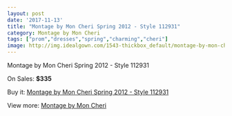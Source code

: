 ```yaml
---
layout: post
date: '2017-11-13'
title: "Montage by Mon Cheri Spring 2012 - Style 112931"
category: Montage by Mon Cheri
tags: ["prom","dresses","spring","charming","cheri"]
image: http://img.idealgown.com/1543-thickbox_default/montage-by-mon-cheri-spring-2012-style-112931.jpg
---
```

Montage by Mon Cheri Spring 2012 - Style 112931

On Sales: **$335**
<a href="https://www.idealgown.com/en/montage-by-mon-cheri/713-montage-by-mon-cheri-spring-2012-style-112931.html"><amp-img layout="responsive" width="600" height="600" src="//img.idealgown.com/1543-thickbox_default/montage-by-mon-cheri-spring-2012-style-112931.jpg" alt="Montage by Mon Cheri Spring 2012 - Style 112931 0" /></a>
<a href="https://www.idealgown.com/en/montage-by-mon-cheri/713-montage-by-mon-cheri-spring-2012-style-112931.html"><amp-img layout="responsive" width="600" height="600" src="//img.idealgown.com/1545-thickbox_default/montage-by-mon-cheri-spring-2012-style-112931.jpg" alt="Montage by Mon Cheri Spring 2012 - Style 112931 1" /></a>
<a href="https://www.idealgown.com/en/montage-by-mon-cheri/713-montage-by-mon-cheri-spring-2012-style-112931.html"><amp-img layout="responsive" width="600" height="600" src="//img.idealgown.com/1544-thickbox_default/montage-by-mon-cheri-spring-2012-style-112931.jpg" alt="Montage by Mon Cheri Spring 2012 - Style 112931 2" /></a>

Buy it: [Montage by Mon Cheri Spring 2012 - Style 112931](https://www.idealgown.com/en/montage-by-mon-cheri/713-montage-by-mon-cheri-spring-2012-style-112931.html "Montage by Mon Cheri Spring 2012 - Style 112931")

View more: [Montage by Mon Cheri](https://www.idealgown.com/en/9-montage-by-mon-cheri "Montage by Mon Cheri")